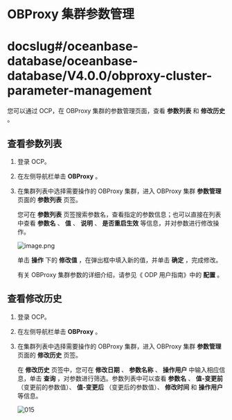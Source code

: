 # OBProxy 集群参数管理

# docslug#/oceanbase-database/oceanbase-database/V4.0.0/obproxy-cluster-parameter-management
您可以通过 OCP，在 OBProxy 集群的参数管理页面，查看 **参数列表** 和 **修改历史** 。

## 查看参数列表

1. 登录 OCP。

2. 在左侧导航栏单击 **OBProxy** 。

3. 在集群列表中选择需要操作的 OBProxy 集群，进入 OBProxy 集群 **参数管理** 页面的 **参数列表** 页签。

   您可在 **参数列表** 页签搜索参数名，查看指定的参数信息；也可以直接在列表中查看 **参数名** 、 **值** 、 **说明** 、 **是否重启生效** 等信息，并对参数进行修改操作。

   ![image.png](https://help-static-aliyun-doc.aliyuncs.com/assets/img/zh-CN/9972988061/p200028.png "image.png")

   单击 **操作** 下的 **修改值** ，在弹出框中填入新的值，并单击 **确定** ，完成修改。

   有关 OBProxy 集群参数的详细介绍，请参见《 ODP 用户指南》中的 **配置** 。

## 查看修改历史

1. 登录 OCP。

2. 在左侧导航栏单击 **OBProxy** 。

3. 在集群列表中选择需要操作的 OBProxy 集群，进入 OBProxy 集群 **参数管理** 页面的 **修改历史** 页签。

   在 **修改历史** 页签中，您可在 **修改日期** 、 **参数名称** 、 **操作用户** 中输入相应信息，单击 **查询** ，对参数进行筛选。参数列表中可以查看 **参数名** 、 **值-变更前** （变更前的参数值）、 **值-变更后** （变更后的参数值）、 **修改时间** 和 **操作用户** 等信息。

   ![015](https://help-static-aliyun-doc.aliyuncs.com/assets/img/zh-CN/0082988061/p201535.png)
